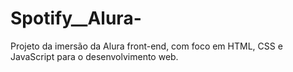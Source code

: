 # Spotify__Alura-
Projeto da imersão da Alura front-end, com foco em HTML, CSS e JavaScript para o desenvolvimento web.

